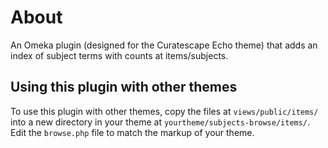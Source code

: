 # About

An Omeka plugin (designed for the Curatescape Echo theme) that adds an index of subject terms with counts at items/subjects.

## Using this plugin with other themes

To use this plugin with other themes, copy the files at `views/public/items/` into a new directory in your theme at `yourtheme/subjects-browse/items/`. Edit the `browse.php` file to match the markup of your theme.
